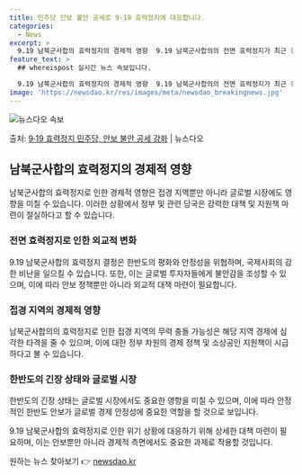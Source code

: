 ```yaml
---
title: 민주당 안보 불안 공세로 9·19 효력정지에 대응합니다.
categories:
  - News
excerpt: >
  9.19 남북군사합의 효력정지의 경제적 영향  9.19 남북군사합의의 전면 효력정지가 최근 정부와 더불어민주…
feature_text: >
  ## whereispost 실시간 뉴스 속보입니다.

  9.19 남북군사합의 효력정지의 경제적 영향  9.19 남북군사합의의 전면 효력정지가 최근 정부와 더불어민주…
image: 'https://newsdao.kr/res/images/meta/newsdao_breakingnews.jpg'
---
```


![뉴스다오 속보](https://newsdao.kr/res/images/meta/newsdao_breakingnews.jpg)

<p>출처: <a href="https://newsdao.kr/4066" rel="dofollow">9·19 효력정지 민주당, 안보 불안 공세 강화</a> | 뉴스다오</p>

<h2 data-ke-size="size26">남북군사합의 효력정지의 경제적 영향</h2>

남북군사합의 효력정지로 인한 경제적 영향은 접경 지역뿐만 아니라 글로벌 시장에도 영향을 미칠 수 있습니다. 이러한 상황에서 정부 및 관련 당국은 강력한 대책 및 지원책 마련이 절실하다고 할 수 있습니다.

<h3>전면 효력정지로 인한 외교적 변화</h3>
9.19 남북군사합의 효력정지 결정은 한반도의 평화와 안정성을 위협하며, 국제사회의 강한 비난을 일으킬 수 있습니다. 또한, 이는 글로벌 투자자들에게 불안감을 조성할 수 있으며, 이에 따라 안보 정책뿐만 아니라 외교적 대책 마련이 필요합니다.

<h3>접경 지역의 경제적 영향</h3>
남북군사합의의 효력정지로 인한 접경 지역의 무력 충돌 가능성은 해당 지역 경제에 심각한 타격을 줄 수 있으며, 이에 대한 정부 차원의 경제 정책 및 소상공인 지원책이 시급하다고 볼 수 있습니다.

<h3>한반도의 긴장 상태와 글로벌 시장</h3>
한반도의 긴장 상태는 글로벌 시장에서도 중요한 영향을 미칠 수 있으며, 이에 따라 안정적인 한반도 안보가 글로벌 경제 안정성에 중요한 역할을 할 것으로 보입니다.

9.19 남북군사합의 효력정지로 인한 위기 상황에 대응하기 위해 상세한 대책 마련이 필요하며, 이는 안보뿐만 아니라 경제적 측면에서도 중요한 과제로 작용할 것입니다. 

원하는 뉴스 찾아보기 👉 <a href="https://newsdao.kr" rel="dofollow">newsdao.kr</a>


